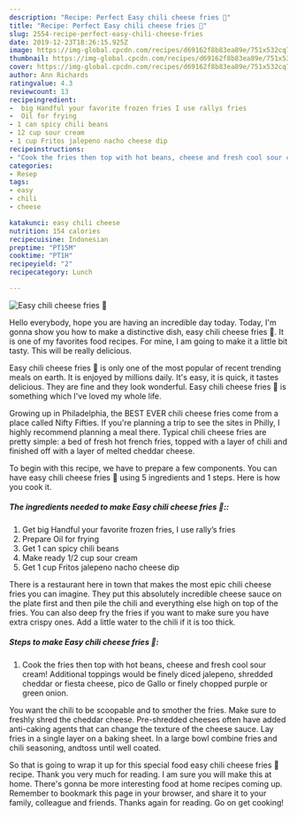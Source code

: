 ```yaml
---
description: "Recipe: Perfect Easy chili cheese fries 🍟"
title: "Recipe: Perfect Easy chili cheese fries 🍟"
slug: 2554-recipe-perfect-easy-chili-cheese-fries
date: 2019-12-23T18:26:15.925Z
image: https://img-global.cpcdn.com/recipes/d69162f8b83ea89e/751x532cq70/easy-chili-cheese-fries-🍟-recipe-main-photo.jpg
thumbnail: https://img-global.cpcdn.com/recipes/d69162f8b83ea89e/751x532cq70/easy-chili-cheese-fries-🍟-recipe-main-photo.jpg
cover: https://img-global.cpcdn.com/recipes/d69162f8b83ea89e/751x532cq70/easy-chili-cheese-fries-🍟-recipe-main-photo.jpg
author: Ann Richards
ratingvalue: 4.3
reviewcount: 13
recipeingredient:
-  big Handful your favorite frozen fries I use rallys fries
-  Oil for frying
- 1 can spicy chili beans
- 12 cup sour cream
- 1 cup Fritos jalepeno nacho cheese dip
recipeinstructions:
- "Cook the fries then top with hot beans, cheese and fresh cool sour cream! Additional toppings would be finely diced jalepeno, shredded cheddar or fiesta cheese, pico de Gallo or finely chopped purple or green onion."
categories:
- Resep
tags:
- easy
- chili
- cheese

katakunci: easy chili cheese
nutrition: 154 calories
recipecuisine: Indonesian
preptime: "PT15M"
cooktime: "PT1H"
recipeyield: "2"
recipecategory: Lunch

---
```



![Easy chili cheese fries 🍟](https://img-global.cpcdn.com/recipes/d69162f8b83ea89e/751x532cq70/easy-chili-cheese-fries-🍟-recipe-main-photo.jpg)

Hello everybody, hope you are having an incredible day today. Today, I'm gonna show you how to make a distinctive dish, easy chili cheese fries 🍟. It is one of my favorites food recipes. For mine, I am going to make it a little bit tasty. This will be really delicious.

Easy chili cheese fries 🍟 is only one of the most popular of recent trending meals on earth. It is enjoyed by millions daily. It's easy, it is quick, it tastes delicious. They are fine and they look wonderful. Easy chili cheese fries 🍟 is something which I've loved my whole life.

Growing up in Philadelphia, the BEST EVER chili cheese fries come from a place called Nifty Fifties. If you&#39;re planning a trip to see the sites in Philly, I highly recommend planning a meal there. Typical chili cheese fries are pretty simple: a bed of fresh hot french fries, topped with a layer of chili and finished off with a layer of melted cheddar cheese.


To begin with this recipe, we have to prepare a few components. You can have easy chili cheese fries 🍟 using 5 ingredients and 1 steps. Here is how you cook it.

##### The ingredients needed to make Easy chili cheese fries 🍟::

1. Get  big Handful your favorite frozen fries, I use rally’s fries
1. Prepare  Oil for frying
1. Get 1 can spicy chili beans
1. Make ready 1/2 cup sour cream
1. Get 1 cup Fritos jalepeno nacho cheese dip


There is a restaurant here in town that makes the most epic chili cheese fries you can imagine. They put this absolutely incredible cheese sauce on the plate first and then pile the chili and everything else high on top of the fries. You can also deep fry the fries if you want to make sure you have extra crispy ones. Add a little water to the chili if it is too thick. 

##### Steps to make Easy chili cheese fries 🍟:

1. Cook the fries then top with hot beans, cheese and fresh cool sour cream! Additional toppings would be finely diced jalepeno, shredded cheddar or fiesta cheese, pico de Gallo or finely chopped purple or green onion.


You want the chili to be scoopable and to smother the fries. Make sure to freshly shred the cheddar cheese. Pre-shredded cheeses often have added anti-caking agents that can change the texture of the cheese sauce. Lay fries in a single layer on a baking sheet. In a large bowl combine fries and chili seasoning, andtoss until well coated. 

So that is going to wrap it up for this special food easy chili cheese fries 🍟 recipe. Thank you very much for reading. I am sure you will make this at home. There's gonna be more interesting food at home recipes coming up. Remember to bookmark this page in your browser, and share it to your family, colleague and friends. Thanks again for reading. Go on get cooking!
